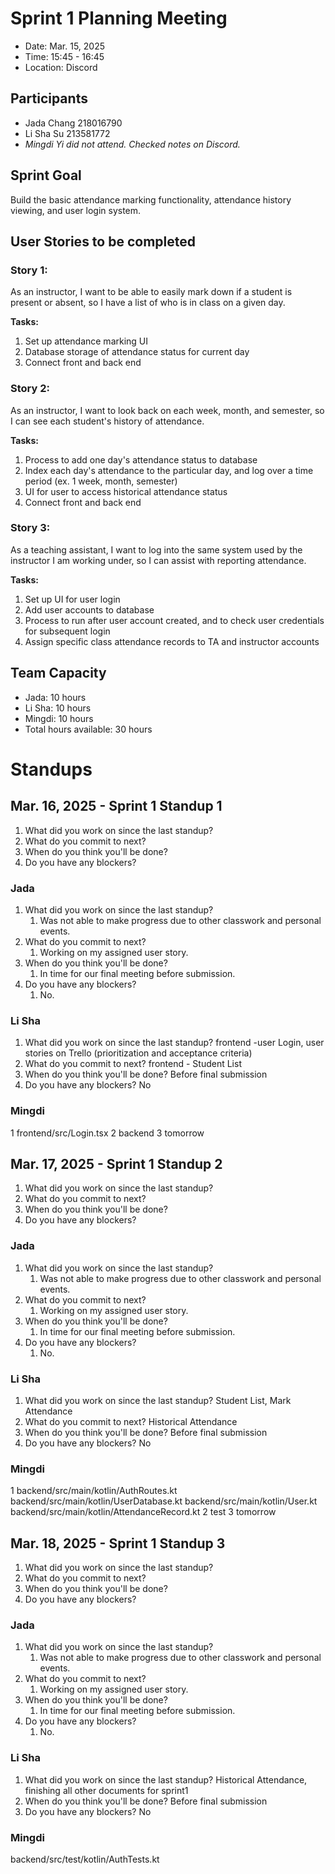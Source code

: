 # Sprint 1 Planning Meeting
- Date: Mar. 15, 2025
- Time: 15:45 - 16:45
- Location: Discord

## Participants
- Jada Chang 218016790  
- Li Sha Su 213581772
- *Mingdi Yi did not attend. Checked notes on Discord.*

## Sprint Goal
Build the basic attendance marking functionality, attendance history viewing, and user login system.

## User Stories to be completed
### Story 1:
As an instructor, I want to be able to easily mark down if a student is present or absent, so I have a list of who is in class on a given day.

**Tasks:**
1. Set up attendance marking UI
2. Database storage of attendance status for current day
3. Connect front and back end

### Story 2:
As an instructor, I want to look back on each week, month, and semester, so I can see each student's history of attendance.  

**Tasks:**
1. Process to add one day's attendance status to database
2. Index each day's attendance to the particular day, and log over a time period (ex. 1 week, month, semester)
3. UI for user to access historical attendance status
4. Connect front and back end

### Story 3:
As a teaching assistant, I want to log into the same system used by the instructor I am working under, so I can assist with reporting attendance.

**Tasks:**
1. Set up UI for user login
2. Add user accounts to database
3. Process to run after user account created, and to check user credentials for subsequent login
4. Assign specific class attendance records to TA and instructor accounts

## Team Capacity
- Jada: 10 hours
- Li Sha: 10 hours
- Mingdi: 10 hours
- Total hours available: 30 hours

# Standups
## Mar. 16, 2025 - Sprint 1 Standup 1
1. What did you work on since the last standup?
2. What do you commit to next?
3. When do you think you'll be done?
4. Do you have any blockers?

### Jada
1. What did you work on since the last standup? 
   1. Was not able to make progress due to other classwork and personal events.
2. What do you commit to next? 
   1. Working on my assigned user story.
3. When do you think you'll be done?
   1. In time for our final meeting before submission.
4. Do you have any blockers?
   1. No.
### Li Sha
1. What did you work on since the last standup?
   frontend -user Login, user stories on Trello (prioritization and acceptance criteria) 
2. What do you commit to next?
   frontend - Student List
3. When do you think you'll be done?
   Before final submission
4. Do you have any blockers?
   No

### Mingdi
1 frontend/src/Login.tsx
2 backend
3 tomorrow
## Mar. 17, 2025 - Sprint 1 Standup 2
1. What did you work on since the last standup?
2. What do you commit to next?
3. When do you think you'll be done?
4. Do you have any blockers?

### Jada
1. What did you work on since the last standup?
    1. Was not able to make progress due to other classwork and personal events.
2. What do you commit to next?
    1. Working on my assigned user story.
3. When do you think you'll be done?
    1. In time for our final meeting before submission.
4. Do you have any blockers?
    1. No.

### Li Sha
1. What did you work on since the last standup?
   Student List, Mark Attendance
2. What do you commit to next?
   Historical Attendance
3. When do you think you'll be done?
   Before final submission
4. Do you have any blockers?
   No

### Mingdi
1
backend/src/main/kotlin/AuthRoutes.kt
backend/src/main/kotlin/UserDatabase.kt
backend/src/main/kotlin/User.kt
backend/src/main/kotlin/AttendanceRecord.kt
2
test
3
tomorrow
## Mar. 18, 2025 - Sprint 1 Standup 3
1. What did you work on since the last standup?
2. What do you commit to next?
3. When do you think you'll be done?
4. Do you have any blockers?

### Jada
1. What did you work on since the last standup?
    1. Was not able to make progress due to other classwork and personal events.
2. What do you commit to next?
    1. Working on my assigned user story.
3. When do you think you'll be done?
    1. In time for our final meeting before submission.
4. Do you have any blockers?
    1. No.

### Li Sha
1. What did you work on since the last standup?
   Historical Attendance, finishing all other documents for sprint1
3. When do you think you'll be done?
   Before final submission
4. Do you have any blockers?
   No

### Mingdi
backend/src/test/kotlin/AuthTests.kt
